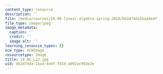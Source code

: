 ```yaml
---
content_type: resource
description: ''
file: /media/courses/18-06-linear-algebra-spring-2010/bb2d74da1bad4e4ff81da092ac903e2e_18.06_L22.jpg
file_type: image/jpeg
image_metadata:
  caption: ''
  credit: ''
  image-alt: ''
learning_resource_types: []
ocw_type: OCWImage
resourcetype: Image
title: 18.06_L22.jpg
uid: bb2d74da-1bad-4e4f-f81d-a092ac903e2e
---
```

